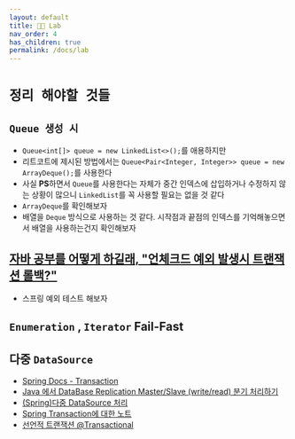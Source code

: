 ```yaml
---
layout: default
title: 👨‍🔬 Lab
nav_order: 4
has_children: true
permalink: /docs/lab
---
```



# `정리 해야할 것들`


## `Queue 생성 시`
- `Queue<int[]> queue = new LinkedList<>();`를 애용하지만
- 리트코트에 제시된 방법에서는 `Queue<Pair<Integer, Integer>> queue = new ArrayDeque();`를 사용한다
- 사실 **PS**하면서 `Queue`를 사용한다는 자체가 중간 인덱스에 삽입하거나 수정하지 않는 상황이 많으니 `LinkedList`를 꼭 사용할 필요는 없을 것 같다
- `ArrayDeque`를 확인해보자
- 배열을 `Deque` 방식으로 사용하는 것 같다. 시작점과 끝점의 인덱스를 기억해놓으면서 배열을 사용하는건지 확인해보자

## [자바 공부를 어떻게 하길래, "언체크드 예외 발생시 트랜잭션 롤백?"](https://www.youtube.com/watch?v=_WkMhytqoCc)
- 스프링 예외 테스트 해보자

## `Enumeration` , `Iterator` **Fail-Fast**

## 다중 `DataSource`
- [Spring Docs - Transaction](https://docs.spring.io/spring-framework/docs/4.2.x/spring-framework-reference/html/transaction.html) 
- [Java 에서 DataBase Replication Master/Slave (write/read) 분기 처리하기](http://kwon37xi.egloos.com/m/5364167)
- [(Spring)다중 DataSource 처리](https://supawer0728.github.io/2018/03/22/spring-multi-transaction/)
- [Spring Transaction에 대한 노트](https://narusas.github.io/2019/07/17/Spring-Transaction-Note.html#transaction_script_example)
- [선언적 트랜잭션 @Transactional](https://bamdule.tistory.com/51)